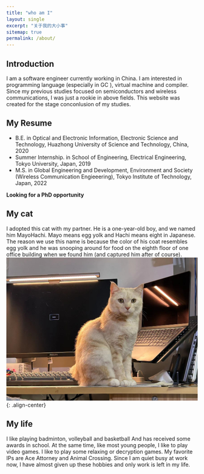 ```yaml
---
title: "who am I"
layout: single
excerpt: "关于我的大小事"
sitemap: true
permalink: /about/
---
```

## Introduction
I am a software engineer currently working in China. I am interested in programming language (especially in GC ), virtual machine and compiler. Since my previous studies focused on semiconductors and wireless communications, I was just a rookie in above fields. This website was created for the stage conconlusion of my studies.

## My Resume

- B.E. in Optical and Electronic Information, Electronic Science and Technology, Huazhong University of Science and Technology, China, 2020
- Summer Internship. in School of Engineering, Electrical Engineering, Tokyo University, Japan, 2019
- M.S. in Global Engineering and Development, Environment and Society (Wireless Communication Engieeering), Tokyo Institute of Technology, Japan, 2022

**Looking for a PhD opportunity**


## My cat
I adopted this cat with my partner. He is a one-year-old boy, and we named him MayoHachi. Mayo means egg yolk and Hachi means eight in Japanese. The reason we use this name is because the color of his coat resembles egg yolk and he was snooping around for food on the eighth floor of one office building when we found him (and captured him after of course).
![蛋黄证件照](/assets/images/81713626833_.pic.jpg){: .align-center}

## My life
I like playing badminton, volleyball and basketball And has received some awards in school. At the same time, like most young people, I like to play video games. I like to play some relaxing or decryption games. My favorite IPs are Ace Attorney and Animal Crossing.
Since I am quiet busy at work now, I have almost given up these hobbies and only work is left in my life.

